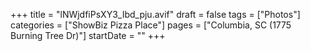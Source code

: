 +++
title = "lNWjdfiPsXY3_Ibd_pju.avif"
draft = false
tags = ["Photos"]
categories = ["ShowBiz Pizza Place"]
pages = ["Columbia, SC (1775 Burning Tree Dr)"]
startDate = ""
+++
